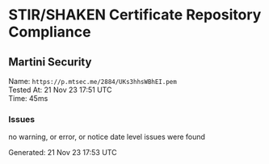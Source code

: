 # STIR/SHAKEN Certificate Repository Compliance

## Martini Security

Name: `https://p.mtsec.me/2884/UKs3hhsWBhEI.pem`\
Tested At: 21 Nov 23 17:51 UTC\
Time: 45ms

### Issues

no warning, or error, or notice date level issues were found

Generated: 21 Nov 23 17:53 UTC